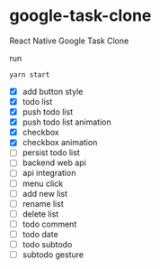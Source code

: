# google-task-clone
React Native Google Task Clone


run
```
yarn start
```


* [x] add button style
* [x] todo list
* [x] push todo list
* [x] push todo list animation
* [x] checkbox
* [x] checkbox animation
* [ ] persist todo list
* [ ] backend web api
* [ ] api integration
* [ ] menu click
* [ ] add new list
* [ ] rename list
* [ ] delete list
* [ ] todo comment
* [ ] todo date
* [ ] todo subtodo
* [ ] subtodo gesture
